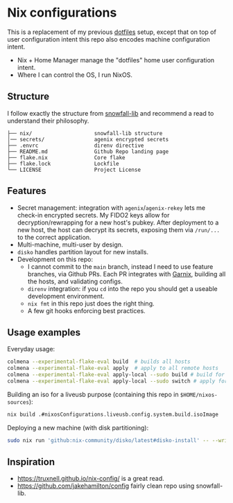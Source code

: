 # Nix configurations

This is a replacement of my previous [dotfiles](https://github.com/nicdumz/dotfiles) setup, except
that on top of user configuration intent this repo also encodes machine configuration intent.

- Nix + Home Manager manage the "dotfiles" home user configuration intent.
- Where I can control the OS, I run NixOS.

## Structure

I follow exactly the structure from [snowfall-lib](https://snowfall.org/guides/lib/quickstart/) and
recommend a read to understand their philosophy.

```
├── nix/                    snowfall-lib structure
│── secrets/                agenix encrypted secrets
├── .envrc                  direnv directive
├── README.md               Github Repo landing page
├── flake.nix               Core flake
├── flake.lock              Lockfile
└── LICENSE                 Project License
```

## Features

- Secret management: integration with `agenix`/`agenix-rekey` lets me check-in encrypted secrets. My FIDO2 keys allow for decryption/rewrapping for a new host's pubkey. After deployment to a new host, the host can decrypt its secrets, exposing them via `/run/...` to the correct application.
- Multi-machine, multi-user by design.
- `disko` handles partition layout for new installs.
- Development on this repo:
  - I cannot commit to the `main` branch, instead I need to use feature branches, via Github PRs.
    Each PR integrates with [Garnix](https://garnix.io/), building all the hosts, and validating configs.
  - `direnv` integration: if you `cd` into the repo you should get a useable development environment.
  - `nix fmt` in this repo just does the right thing.
  - A few git hooks enforcing best practices.

## Usage examples

Everyday usage:

```sh
colmena --experimental-flake-eval build  # builds all hosts
colmena --experimental-flake-eval apply  # apply to all remote hosts
colmena --experimental-flake-eval apply-local --sudo build # build for my local host
colmena --experimental-flake-eval apply-local --sudo switch # apply for my local host
```

Building an iso for a liveusb purpose (containing this repo in `$HOME/nixos-sources`):

```sh
nix build .#nixosConfigurations.liveusb.config.system.build.isoImage
```

Deploying a new machine (with disk partitioning):

```sh
sudo nix run 'github:nix-community/disko/latest#disko-install' -- --write-efi-boot-entries --flake '.#bistannix' --disk main /dev/sda
```

## Inspiration

- https://truxnell.github.io/nix-config/ is a great read.
- https://github.com/jakehamilton/config fairly clean repo using snowfall-lib.
